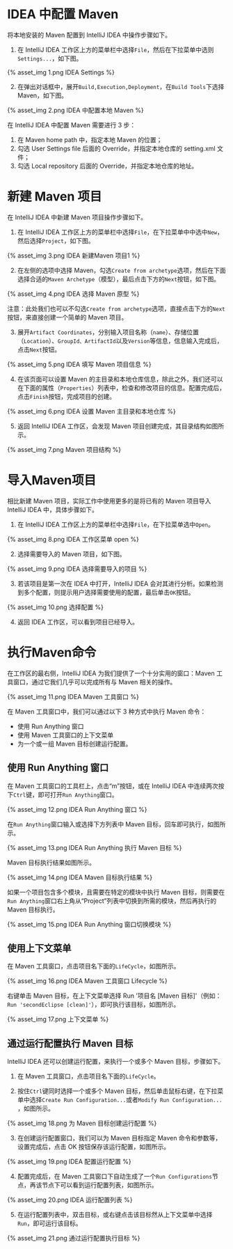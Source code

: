 


# IDEA 中配置 Maven
将本地安装的 Maven 配置到 IntelliJ IDEA 中操作步骤如下。

1. 在 IntelliJ IDEA 工作区上方的菜单栏中选择`File`，然后在下拉菜单中选则`Settings...`，如下图。

{% asset_img 1.png IDEA Settings %}

2. 在弹出对话框中，展开`Build,Execution,Deployment`，在`Build Tools`下选择 Maven，如下图。

{% asset_img 2.png IDEA 中配置本地 Maven %}

在 IntelliJ IDEA 中配置 Maven 需要进行 3 步：
1. 在 Maven home path 中，指定本地 Maven 的位置；
2. 勾选 User Settings file 后面的 Override，并指定本地仓库的 setting.xml 文件；
3. 勾选 Local repository 后面的 Override，并指定本地仓库的地址。

# 新建 Maven 项目
在 IntelliJ IDEA 中新建 Maven 项目操作步骤如下。
1. 在 IntelliJ IDEA 工作区上方的菜单栏中选择`File`，在下拉菜单中中选中`New`，然后选择`Project`，如下图。

{% asset_img 3.png IDEA 新建Maven 项目1 %}

2. 在左侧的选项中选择 Maven，勾选`Create from archetype`选项，然后在下面选择合适的`Maven Archetype`（模型），最后点击下方的`Next`按钮，如下图。

{% asset_img 4.png IDEA 选择 Maven 原型 %}

注意：此处我们也可以不勾选`Create from archetype`选项，直接点击下方的`Next`按钮，来直接创建一个简单的 Maven 项目。

3. 展开`Artifact Coordinates`，分别输入项目名称（`name`）、存储位置（`Location`）、`GroupId、ArtifactId`以及`Version`等信息，信息输入完成后，点击`Next`按钮。

{% asset_img 5.png IDEA 填写 Maven 项目信息 %}

4. 在该页面可以设置 Maven 的主目录和本地仓库信息，除此之外，我们还可以在下面的属性（`Properties`）列表中，检查和修改项目的信息。配置完成后，点击`Finish`按钮，完成项目的创建。

{% asset_img 6.png IDEA 设置 Maven 主目录和本地仓库 %}

5. 返回 IntelliJ IDEA 工作区，会发现 Maven 项目创建完成，其目录结构如图所示。

{% asset_img 7.png Maven 项目结构 %}

# 导入Maven项目
相比新建 Maven 项目，实际工作中使用更多的是将已有的 Maven 项目导入 IntelliJ IDEA 中，具体步骤如下。
 

1. 在 IntelliJ IDEA 工作区上方的菜单栏中选择`File`，在下拉菜单选中`Open`。

{% asset_img 8.png IDEA 工作区菜单 open %}

2. 选择需要导入的 Maven 项目，如下图。

{% asset_img 9.png IDEA 选择需要导入的项目 %}

3. 若该项目是第一次在 IDEA 中打开，IntelliJ IDEA 会对其进行分析。如果检测到多个配置，则提示用户选择需要使用的配置，最后单击`OK`按钮。

{% asset_img 10.png 选择配置 %}

4. 返回 IDEA 工作区，可以看到项目已经导入。
# 执行Maven命令
在工作区的最右侧，IntelliJ IDEA 为我们提供了一个十分实用的窗口：Maven 工具窗口，通过它我们几乎可以完成所有与 Maven 相关的操作。

{% asset_img 11.png IDEA Maven 工具窗口 %}

在 Maven 工具窗口中，我们可以通过以下 3 种方式中执行 Maven 命令：
* 使用 Run Anything 窗口
* 使用 Maven 工具窗口的上下文菜单
* 为一个或一组 Maven 目标创建运行配置。

## 使用 Run Anything 窗口
在 Maven 工具窗口的工具栏上，点击“m”按钮，或在 IntelliJ IDEA 中连续两次按下`Ctrl`键，即可打开`Run Anything`窗口。

{% asset_img 12.png IDEA Run Anything 窗口 %}

在`Run Anything`窗口输入或选择下方列表中 Maven 目标，回车即可执行，如图所示。

{% asset_img 13.png IDEA Run Anything 执行 Maven 目标 %}

Maven 目标执行结果如图所示。

{% asset_img 14.png IDEA Maven 目标执行结果 %}

如果一个项目包含多个模块，且需要在特定的模块中执行 Maven 目标，则需要在`Run Anything`窗口右上角从“Project”列表中切换到所需的模块，然后再执行的 Maven 目标执行。 

{% asset_img 15.png IDEA Run Anything 窗口切换模块 %}

## 使用上下文菜单
在 Maven 工具窗口，点击项目名下面的`LifeCycle`，如图所示。

{% asset_img 16.png IDEA Maven 工具窗口 Lifecycle %}

右键单击 Maven 目标，在上下文菜单选择 Run '项目名 [Maven 目标]'（例如：`Run 'secondEclipse [clean]'`），即可执行该目标，如图所示。

{% asset_img 17.png 上下文菜单 %}

## 通过运行配置执行 Maven 目标
IntelliJ IDEA 还可以创建运行配置，来执行一个或多个 Maven 目标，步骤如下。

1. 在 Maven 工具窗口，点击项目名下面的`LifeCycle`。

2. 按住`Ctrl`键同时选择一个或多个 Maven 目标，然后单击鼠标右键，在下拉菜单中选择`Create Run Configuration...`或者`Modify Run Configuration... `，如图所示。 

{% asset_img 18.png 为 Maven 目标创建运行配置 %}

3. 在创建运行配置窗口，我们可以为 Maven 目标指定 Maven 命令和参数等，设置完成后，点击 OK 按钮保存该运行配置，如图所示。

{% asset_img 19.png IDEA 配置运行配置 %}

4. 配置完成后，在 Maven 工具窗口下自动生成了一个`Run Configurations`节点，再该节点下可以看到运行配置列表，如图所示。

{% asset_img 20.png IDEA 运行配置列表 %}

5. 在运行配置列表中，双击目标，或右键点击该目标然从上下文菜单中选择`Run`，即可运行该目标。

{% asset_img 21.png 通过运行配置执行目标 %}
